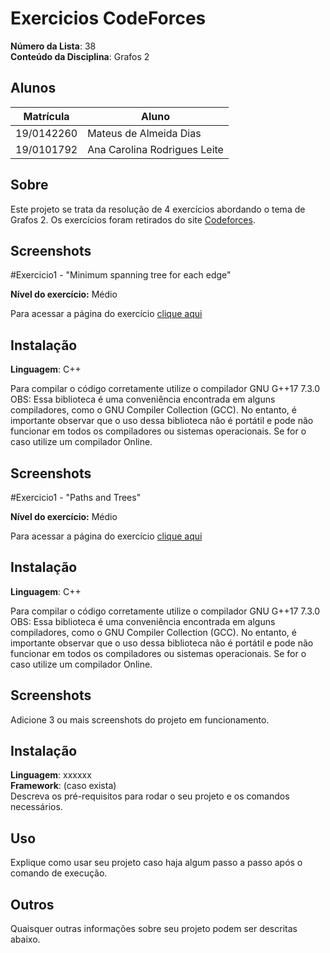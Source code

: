 # Exercicios CodeForces

**Número da Lista**: 38<br>
**Conteúdo da Disciplina**: Grafos 2<br>

## Alunos
|Matrícula | Aluno |
| -- | -- |
| 19/0142260  |  Mateus de Almeida Dias |
| 19/0101792  |  Ana Carolina Rodrigues Leite |

## Sobre 
Este projeto se trata da resolução de 4 exercícios abordando o tema de Grafos 2. Os exercícios foram retirados do site [Codeforces](https://codeforces.com/).

## Screenshots
#Exercicio1 - "Minimum spanning tree for each edge"

**Nível do exercício:** Médio

Para acessar a página do exercício [clique aqui](https://codeforces.com/problemset/problem/609/E)



## Instalação 
**Linguagem**: C++<br>

Para compilar o código corretamente utilize o compilador GNU G++17 7.3.0
OBS: Essa biblioteca é uma conveniência encontrada em alguns compiladores, como o GNU Compiler Collection (GCC). No entanto, é importante observar que o uso dessa biblioteca não é portátil e pode não funcionar em todos os compiladores ou sistemas operacionais. Se for o caso utilize um compilador Online.

## Screenshots
#Exercicio1 - "Paths and Trees"

**Nível do exercício:** Médio

Para acessar a página do exercício [clique aqui](https://codeforces.com/problemset/problem/545/E?csrf_token=953aa652504f4b5f367b3d47a788ab15)

## Instalação 
**Linguagem**: C++<br>

Para compilar o código corretamente utilize o compilador GNU G++17 7.3.0
OBS: Essa biblioteca é uma conveniência encontrada em alguns compiladores, como o GNU Compiler Collection (GCC). No entanto, é importante observar que o uso dessa biblioteca não é portátil e pode não funcionar em todos os compiladores ou sistemas operacionais. Se for o caso utilize um compilador Online.

## Screenshots
Adicione 3 ou mais screenshots do projeto em funcionamento.

## Instalação 
**Linguagem**: xxxxxx<br>
**Framework**: (caso exista)<br>
Descreva os pré-requisitos para rodar o seu projeto e os comandos necessários.

## Uso 
Explique como usar seu projeto caso haja algum passo a passo após o comando de execução.

## Outros 
Quaisquer outras informações sobre seu projeto podem ser descritas abaixo.




